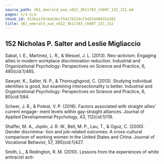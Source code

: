 ```yaml
---
source_path: 361_emerald_asm_v022_3611783_ch007_131_152.md
pages: n/a-n/a
chunk_id: 813ba1f0c9ab3bcf5417821dcf3425440035a501
title: 361_emerald_asm_v022_3611783_ch007_131_152
---
```

## 152 Nicholas P. Salter and Leslie Migliaccio

Sabat, I. E., Martinez, L. R., & Wessel, J. L. (2013). Neo-activism: Engaging allies in modern workplace discrimination reduction. Industrial and Organizational Psychology: Perspectives on Science and Practice, 6, 480(cid:1)485.

Sawyer, K., Salter, N. P., & Thoroughgood, C. (2013). Studying individual identities is good, but examining intersectionality is better. Industrial and Organizational Psychology: Perspectives on Science and Practice, 6, 80(cid:1)84.

Scheer, J. R., & Poteat, V. P. (2016). Factors associated with straight allies’ current engage- ment levels within gay-straight alliances. Journal of Applied Developmental Psychology, 43, 112(cid:1)119.

Shaffer, M. A., Joplin, J. R. W., Bell, M. P., Lau, T., & Oguz, C. (2000). Gender discrimina- tion and job-related outcomes: A cross-cultural comparison of working women in the United States and China. Journal of Vocational Behavior, 57, 395(cid:1)427.

Smith, L., & Redington, R. M. (2010). Lessons from the experiences of white antiracist acti-
